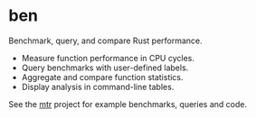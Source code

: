 # ben

Benchmark, query, and compare Rust performance.
- Measure function performance in CPU cycles.
- Query benchmarks with user-defined labels.
- Aggregate and compare function statistics.
- Display analysis in command-line tables.

See the [mtr](https://github.com/rana/mtr) project for example benchmarks, queries and code.
